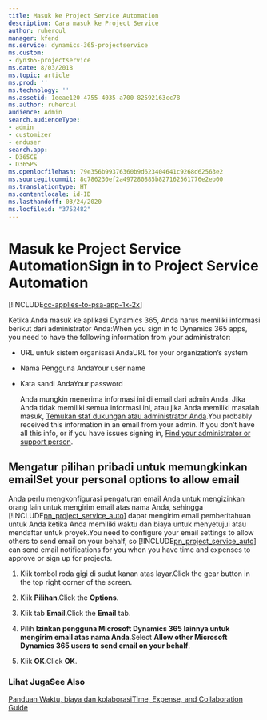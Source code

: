 ```yaml
---
title: Masuk ke Project Service Automation
description: Cara masuk ke Project Service
author: ruhercul
manager: kfend
ms.service: dynamics-365-projectservice
ms.custom:
- dyn365-projectservice
ms.date: 8/03/2018
ms.topic: article
ms.prod: ''
ms.technology: ''
ms.assetid: 1eeae120-4755-4035-a700-82592163cc78
ms.author: ruhercul
audience: Admin
search.audienceType:
- admin
- customizer
- enduser
search.app:
- D365CE
- D365PS
ms.openlocfilehash: 79e356b99376360b9d623404641c9268d62563e2
ms.sourcegitcommit: 8c786230ef2a497280885b827162561776e2eb00
ms.translationtype: HT
ms.contentlocale: id-ID
ms.lasthandoff: 03/24/2020
ms.locfileid: "3752482"
---
```

# <a name="sign-in-to-project-service-automation"></a><span data-ttu-id="40593-103">Masuk ke Project Service Automation</span><span class="sxs-lookup"><span data-stu-id="40593-103">Sign in to Project Service Automation</span></span>

[!INCLUDE[cc-applies-to-psa-app-1x-2x](../includes/cc-applies-to-psa-app-1x-2x.md)]

<span data-ttu-id="40593-104">Ketika Anda masuk ke aplikasi Dynamics 365, Anda harus memiliki informasi berikut dari administrator Anda:</span><span class="sxs-lookup"><span data-stu-id="40593-104">When you sign in to Dynamics 365 apps, you need to have the following information from your administrator:</span></span>  
  
- <span data-ttu-id="40593-105">URL untuk sistem organisasi Anda</span><span class="sxs-lookup"><span data-stu-id="40593-105">URL for your organization’s system</span></span>  
  
- <span data-ttu-id="40593-106">Nama Pengguna Anda</span><span class="sxs-lookup"><span data-stu-id="40593-106">Your user name</span></span>  
  
- <span data-ttu-id="40593-107">Kata sandi Anda</span><span class="sxs-lookup"><span data-stu-id="40593-107">Your password</span></span>  
  
  <span data-ttu-id="40593-108">Anda mungkin menerima informasi ini di email dari admin Anda. Jika Anda tidak memiliki semua informasi ini, atau jika Anda memiliki masalah masuk, [Temukan staf dukungan atau administrator Anda](../basics/find-administrator-support.md).</span><span class="sxs-lookup"><span data-stu-id="40593-108">You probably received this information in an email from your admin. If you don’t have all this info, or if you have issues signing in, [Find your administrator or support person](../basics/find-administrator-support.md).</span></span>  
  
## <a name="set-your-personal-options-to-allow-email"></a><span data-ttu-id="40593-109">Mengatur pilihan pribadi untuk memungkinkan email</span><span class="sxs-lookup"><span data-stu-id="40593-109">Set your personal options to allow email</span></span>  
 <span data-ttu-id="40593-110">Anda perlu mengkonfigurasi pengaturan email Anda untuk mengizinkan orang lain untuk mengirim email atas nama Anda, sehingga [!INCLUDE[pn_project_service_auto](../includes/pn-project-service-auto.md)] dapat mengirim email pemberitahuan untuk Anda ketika Anda memiliki waktu dan biaya untuk menyetujui atau mendaftar untuk proyek.</span><span class="sxs-lookup"><span data-stu-id="40593-110">You need to configure your email settings to allow others to send email on your behalf, so [!INCLUDE[pn_project_service_auto](../includes/pn-project-service-auto.md)] can send email notifications for you when you have time and expenses to approve or sign up for projects.</span></span>  
  
1.  <span data-ttu-id="40593-111">Klik tombol roda gigi di sudut kanan atas layar.</span><span class="sxs-lookup"><span data-stu-id="40593-111">Click the gear button in the top right corner of the screen.</span></span>  
  
2.  <span data-ttu-id="40593-112">Klik **Pilihan**.</span><span class="sxs-lookup"><span data-stu-id="40593-112">Click the **Options**.</span></span>  
  
3.  <span data-ttu-id="40593-113">Klik tab **Email**.</span><span class="sxs-lookup"><span data-stu-id="40593-113">Click the **Email** tab.</span></span>  
  
4.  <span data-ttu-id="40593-114">Pilih **Izinkan pengguna Microsoft Dynamics 365 lainnya untuk mengirim email atas nama Anda**.</span><span class="sxs-lookup"><span data-stu-id="40593-114">Select **Allow other Microsoft Dynamics 365 users to send email on your behalf**.</span></span>  
  
5.  <span data-ttu-id="40593-115">Klik **OK**.</span><span class="sxs-lookup"><span data-stu-id="40593-115">Click **OK**.</span></span>  
  
### <a name="see-also"></a><span data-ttu-id="40593-116">Lihat Juga</span><span class="sxs-lookup"><span data-stu-id="40593-116">See Also</span></span>  
 [<span data-ttu-id="40593-117">Panduan Waktu, biaya dan kolaborasi</span><span class="sxs-lookup"><span data-stu-id="40593-117">Time, Expense, and Collaboration Guide</span></span>](../project-service/time-expense-collaboration-guide.md)

